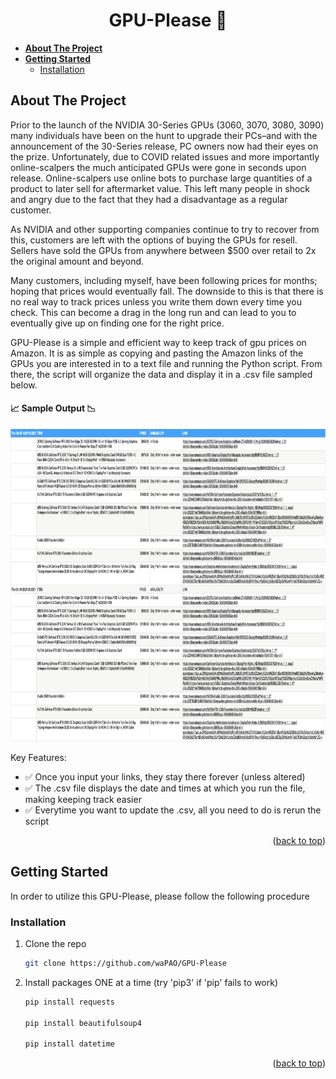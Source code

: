 <div id="top"></div>

<h1 align="center">GPU-Please 🙏</h1>

<!-- TABLE OF CONTENTS -->
* **[About The Project](#about-the-project)**
* **[Getting Started](#getting-started)**
  * [Installation](#installation)
  

<!-- ABOUT -->
## About The Project

Prior to the launch of the NVIDIA 30-Series GPUs (3060, 3070, 3080, 3090) many individuals have been on the hunt to upgrade their PCs–and with the announcement of the 30-Series release, PC owners now had their eyes on the prize. Unfortunately, due to COVID related issues and more importantly online-scalpers the much anticipated GPUs were gone in seconds upon release. Online-scalpers use online bots to purchase large quantities of a product to later sell for aftermarket value. This left many people in shock and angry due to the fact that they had a disadvantage as a regular customer. 

As NVIDIA and other supporting companies continue to try to recover from this, customers are left with the options of buying the GPUs for resell. Sellers have sold the GPUs from anywhere between $500 over retail to 2x the original amount and beyond.

Many customers, including myself, have been following prices for months; hoping that prices would eventually fall. The downside to this is that there is no real way to track prices unless you write them down every time you check. This can become a drag in the long run and can lead to you to eventually give up on finding one for the right price.

GPU-Please is a simple and efficient way to keep track of gpu prices on Amazon. It is as simple as copying and pasting the Amazon links of the GPUs you are interested in to a text file and running the Python script. From there, the script will organize the data and display it in a .csv file sampled below.

#### :chart_with_upwards_trend: Sample Output :chart_with_downwards_trend:

<img src="https://github.com/waPAO/GPU-Please/blob/main/example.png" width="1000" height="500">

Key Features:
* :white_check_mark: Once you input your links, they stay there forever (unless altered) 
* :white_check_mark: The .csv file displays the date and times at which you run the file, making keeping track easier
* :white_check_mark: Everytime you want to update the .csv, all you need to do is rerun the script
<p align="right">(<a href="#top">back to top</a>)</p>

<!-- Getting Started -->
## Getting Started

In order to utilize this GPU-Please, please follow the following procedure

### Installation

1. Clone the repo
   ```sh
   git clone https://github.com/waPAO/GPU-Please
   ```
2. Install packages ONE at a time (try 'pip3' if 'pip' fails to work)
   ```sh
   pip install requests
   
   pip install beautifulsoup4
   
   pip install datetime
   ```
<p align="right">(<a href="#top">back to top</a>)</p>
